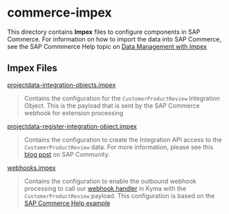 # commerce-impex

This directory contains **Impex** files to configure components in SAP Commerce. For information on how to import the data into SAP Commerce, see the SAP Commmerce Help topic on  [Data Management with Impex](https://help.sap.com/docs/SAP_COMMERCE/d0224eca81e249cb821f2cdf45a82ace/1b6dd3451fc04c3aa8e95937e9ef2471.html?q=impex)

## Impex Files

[projectdata-integration-objects.impex](projectdata-integration-objects.impex)

> Contains the configuration for the `CustomerProductReview` Integration Object.  This is the payload that is sent by the SAP Commerce webhook for extension processing

[projectdata-register-integration-object.impex](projectdata-register-integration-object.impex)

> Contains the configuration to create the Integration API access to the `CustomerProductReview` data.  For more information, please see this [blog post](https://blogs.sap.com/2022/10/14/commerce-cloud-exposing-integration-apis-to-sap-btp-kyma-runtime-with-oauth2/) on SAP Community.

[webhooks.impex](webhooks.impex)

> Contains the configuration to enable the outbound webhook processing to call our [webhook handler](../lambdas/customer-review-webhook/) in Kyma with the `CustomerProductReview` payload.  This configuration is based on the [SAP Commerce Help example](https://help.sap.com/docs/SAP_COMMERCE/50c996852b32456c96d3161a95544cdb/711e753f2fb546c5b88ed6c3b8dfb116.html)

